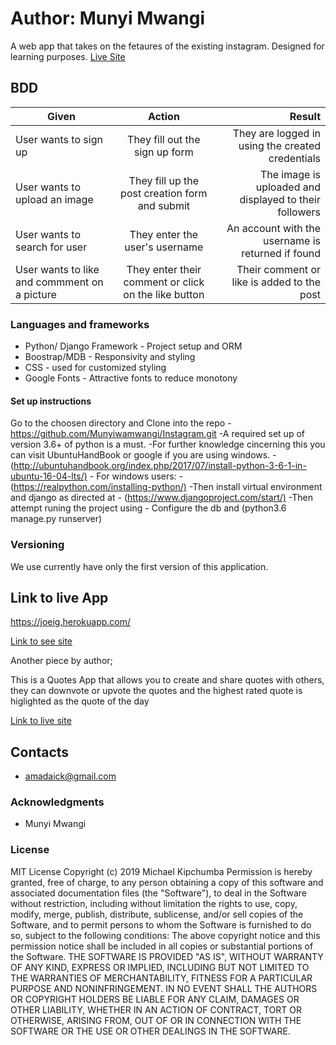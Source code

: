 # Author: Munyi Mwangi

A web app that takes on the fetaures of the existing instagram. Designed for learning purposes.
[Live Site](https://shashin-o-mimasu.herokuapp.com/login/)

## BDD

| Given       | Action       | Result  |
| ------------- |:-------------:| -----:|
| User wants to sign up | They fill out the sign up form | They are logged in using the created credentials |
| User wants to upload an image | They fill up the post creation form and submit | The image is uploaded and displayed to their followers  |
| User wants to search for user | They enter the user's username | An account with the username is returned if found |
| User wants to like and commment on a picture | They enter their comment or click on the like button | Their comment or like is added to the post |

### Languages and frameworks

- Python/ Django Framework - Project setup and ORM
- Boostrap/MDB - Responsivity and styling
- CSS - used for customized styling
- Google Fonts - Attractive fonts to reduce monotony

#### Set up instructions

Go to the choosen directory and Clone into the repo
    -<https://github.com/Munyiwamwangi/Instagram.git>
    -A required set up of version 3.6+ of python is a must.
    -For further knowledge cincerning this you can visit UbuntuHandBook or google if you are using windows.
    - (<http://ubuntuhandbook.org/index.php/2017/07/install-python-3-6-1-in-ubuntu-16-04-lts/)>
    - For windows users:
    - (<https://realpython.com/installing-python/)>
    -Then install virtual environment and django as directed at
    - (<https://www.djangoproject.com/start/)>
    -Then attempt runing the project using
    - Configure the db and
    (python3.6 manage.py runserver)

### Versioning

We use currently have only the first version of this application.

## Link to live App

https://joeig.herokuapp.com/

<a href="https://joeig.herokuapp.com/">Link to see site</a>

Another piece by author;

This is a Quotes App that allows you to create and share quotes with others, they can downvote or upvote the quotes and the highest rated quote is higlighted as the quote of the day

<a href="https://munyiwamwangi.github.io/Quotes-App/">Link to live site</a>

## Contacts

- amadaick@gmail.com

### Acknowledgments

- Munyi Mwangi

### License

MIT License
Copyright (c) 2019 Michael Kipchumba
Permission is hereby granted, free of charge, to any person obtaining a copy
of this software and associated documentation files (the "Software"), to deal
in the Software without restriction, including without limitation the rights
to use, copy, modify, merge, publish, distribute, sublicense, and/or sell
copies of the Software, and to permit persons to whom the Software is
furnished to do so, subject to the following conditions:
The above copyright notice and this permission notice shall be included in all
copies or substantial portions of the Software.
THE SOFTWARE IS PROVIDED "AS IS", WITHOUT WARRANTY OF ANY KIND, EXPRESS OR
IMPLIED, INCLUDING BUT NOT LIMITED TO THE WARRANTIES OF MERCHANTABILITY,
FITNESS FOR A PARTICULAR PURPOSE AND NONINFRINGEMENT. IN NO EVENT SHALL THE
AUTHORS OR COPYRIGHT HOLDERS BE LIABLE FOR ANY CLAIM, DAMAGES OR OTHER
LIABILITY, WHETHER IN AN ACTION OF CONTRACT, TORT OR OTHERWISE, ARISING FROM,
OUT OF OR IN CONNECTION WITH THE SOFTWARE OR THE USE OR OTHER DEALINGS IN THE
SOFTWARE.
